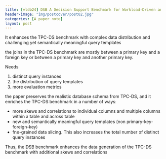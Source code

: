 ```yaml
---
title: [vldb24] DSB A Decision Support Benchmark for Workload-Driven and Traditional Database Systems
header-image: "img/postcover/post02.jpg"
categories: [A paper note]
layout: post
---
```




 It enhances the TPC-DS benchmark with complex data distribution and challenging yet semantically meaningful query templates

the joins in the TPC-DS benchmark are mostly between a primary key and a foreign key or between a primary key and another primary key.







Needs

1. distinct query instances
2. the distribution of query templates
3. more evaluation metrics

the paper preserves the realistic database schema from TPC-DS, and it enriches the TPC-DS benchmark in a number of ways:

- more skews and correlations to individual columns and multiple columns within a table and across table
- new and semantically meaningful query templates (non primary-key-foreign-key)
- fne-grained data slicing. This also increases the total number of distinct query instances

Thus, the DSB benchmark enhances the data generation of the TPC-DS benchmark with additional skews and correlations









